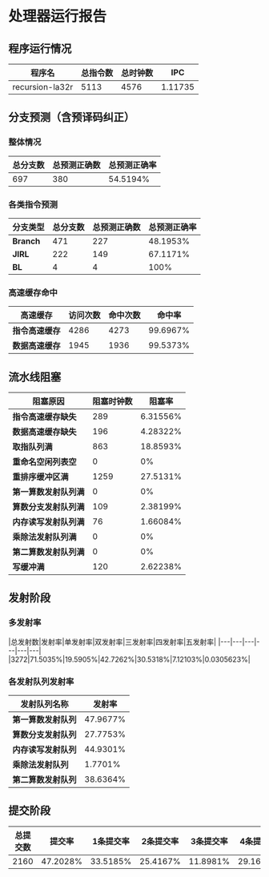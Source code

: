 # 处理器运行报告
## 程序运行情况
|程序名|总指令数|总时钟数|IPC|
|---|---|---|---|
|recursion-la32r|5113|4576|1.11735|

## 分支预测（含预译码纠正）
### 整体情况
|总分支数|总预测正确数|总预测正确率|
|---|---|---|
|697|380|54.5194%|

### 各类指令预测
|分支类型|总分支数|总预测正确数|总预测正确率|
|---|---|---|---|
|**Branch**| 471 | 227 | 48.1953%|
|**JIRL**| 222 | 149 | 67.1171%|
|**BL**| 4 | 4 | 100%|

### 高速缓存命中
|高速缓存|访问次数|命中次数|命中率|
|---|---|---|---|
|**指令高速缓存**| 4286 | 4273 | 99.6967%|
|**数据高速缓存**| 1945 | 1936 | 99.5373%|
## 流水线阻塞
|阻塞原因|阻塞时钟数|阻塞率|
|---|---|---|
|**指令高速缓存缺失**| 289 | 6.31556%|
|**数据高速缓存缺失**| 196 | 4.28322%|
|**取指队列满**| 863 | 18.8593%|
|**重命名空闲列表空**|0 | 0%|
|**重排序缓冲区满**|1259 | 27.5131%|
|**第一算数发射队列满**|0 | 0%|
|**算数分支发射队列满**|109 | 2.38199%|
|**内存读写发射队列满**|76 | 1.66084%|
|**乘除法发射队列满**|0 | 0%|
|**第二算数发射队列满**|0 | 0%|
|**写缓冲满**|120 | 2.62238%|

## 发射阶段
### 多发射率
|总发射数|发射率|单发射率|双发射率|三发射率|四发射率|五发射率|
|---|---|---|---|---|---|
|3272|71.5035%|19.5905%|42.7262%|30.5318%|7.12103%|0.0305623%|

### 各发射队列发射率
|发射队列名称|发射率|
|---|---|
|**第一算数发射队列**|47.9677%|
|**算数分支发射队列**|27.7753%|
|**内存读写发射队列**|44.9301%|
|**乘除法发射队列**|1.7701%|
|**第二算数发射队列**|38.6364%|

## 提交阶段
|总提交数|提交率|1条提交率|2条提交率|3条提交率|4条提交率|
|---|---|---|---|---|---|
|2160|47.2028%|33.5185%|25.4167%|11.8981%|29.1667%|
